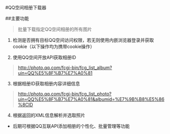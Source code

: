 #QQ空间相册下载器

##主要功能  

>批量下载指定QQ空间相册的所有图片



1. 检测是否拥有目标QQ空间访问权限，若无则使用内嵌浏览器登录并获取cookie（以下操作均为携带cookie操作）  

2. 使用QQ空间开放API获取相册ID  
> http://photo.qq.com/fcgi-bin/fcg_list_album?uin=QQ%E5%8F%B7%E7%A0%81  

3. 根据相册ID获取相册内容详细信息
> http://photo.qq.com/fcgi-bin/fcg_list_photo?uin=QQ%E5%8F%B7%E7%A0%81&albumid=%E7%9B%B8%E5%86%8CID  

4. 根据返回的XML信息解析并选取照片

* 后期可根据QQ互联API添加相册的个性化、批量管理等功能
